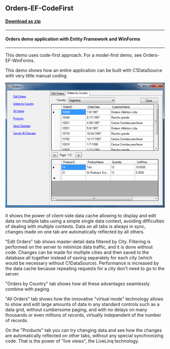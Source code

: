 ## Orders-EF-CodeFirst
#### [Download as zip](https://grapecity.github.io/DownGit/#/home?url=https://github.com/GrapeCity/ComponentOne-WinForms-Samples/tree/master/NetFramework\DataSource\CS\Orders-EF-CodeFirst)
____
#### Orders demo application with Entity Framework and WinForms
____
This demo uses code-first approach. For a model-first demo, see Orders-EF-WinForms.

This demo shows how an entire application can be built with C1DataSource with very little manual coding.

![screenshot](screenshot.png)

It shows the power of client-side data cache allowing to display and edit data on multiple tabs using a simple single data context, avoiding difficulties of dealing with multiple contexts. Data on all tabs is always in sync, changes made on one tab are automatically reflected by all others.

"Edit Orders" tab shows master-detail data filtered by City. Filtering is performed on the server to minimize data traffic, and it is done without code. Changes can be made for multiple cities and then saved to the database all together instead of saving separately for each city (which would be necessary without C1DataSource). Performance is increased by the data cache because repeating requests for a city don't need to go to the server.

"Orders by Country" tab shows how all these advantages seamlessly combine with paging.

"All Orders" tab shows how the innovative "virtual mode" technology allows to show and edit large amounts of data in any standard controls such as a data grid, without cumbersome paging, and with no delays on many thousands or even millions of records, virtually independent of the number of records.

On the "Products" tab you can try changing data and see how the changes are automatically reflected on other tabs, without any special synchronizing code. That is the power of "live views", the LiveLinq technology.
